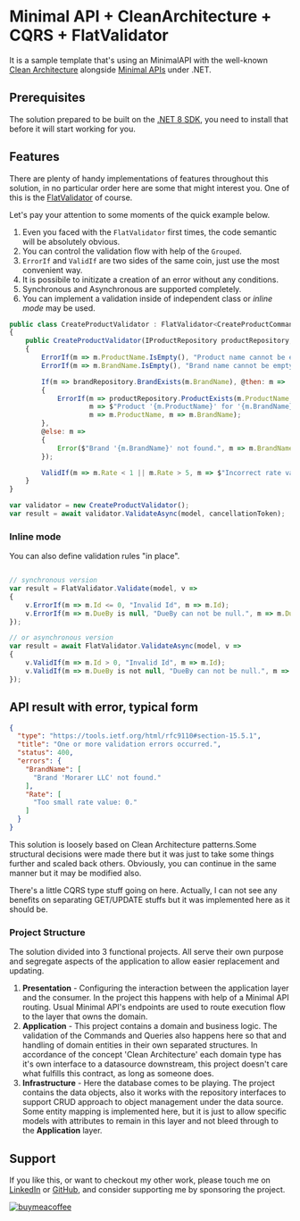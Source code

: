 # Minimal API + CleanArchitecture + CQRS + FlatValidator

It is a sample template that's using an MinimalAPI with the well-known [Clean Architecture](https://blog.cleancoder.com/uncle-bob/2012/08/13/the-clean-architecture.html) alongside [Minimal APIs](https://docs.microsoft.com/en-us/aspnet/core/fundamentals/minimal-apis) under .NET.

## Prerequisites

The solution prepared to be built on the [.NET 8 SDK](https://dotnet.microsoft.com/download/dotnet/8.0), you need to install that before it will start working for you. 

## Features 

There are plenty of handy implementations of features throughout this solution, in no particular order here are some that might interest you.
One of this is the [FlatValidator](https://www.nuget.org/packages/FlatValidator/) of course. 

Let's pay your attention to some moments of the quick example below.

1. Even you faced with the `FlatValidator` first times, the code semantic will be absolutely obvious.
2. You can control the validation flow with help of the `Grouped`.
3. `ErrorIf` and `ValidIf` are two sides of the same coin, just use the most convenient way.
4. It is possibile to initizate a creation of an error without any conditions.
5. Synchronous and Asynchronous are supported completely.
6. You can implement a validation inside of independent class or _inline mode_ may be used.

```js
public class CreateProductValidator : FlatValidator<CreateProductCommand>
{
    public CreateProductValidator(IProductRepository productRepository, IBrandRepository brandRepository)
    {
        ErrorIf(m => m.ProductName.IsEmpty(), "Product name cannot be empty.", m => m.ProductName);
        ErrorIf(m => m.BrandName.IsEmpty(), "Brand name cannot be empty.", m => m.BrandName);

        If(m => brandRepository.BrandExists(m.BrandName), @then: m =>
        {
            ErrorIf(m => productRepository.ProductExists(m.ProductName, m.BrandName), 
                    m => $"Product '{m.ProductName}' for '{m.BrandName}' already exists.", 
                    m => m.ProductName, m => m.BrandName);
        },
        @else: m =>
        {
            Error($"Brand '{m.BrandName}' not found.", m => m.BrandName);
        });

        ValidIf(m => m.Rate < 1 || m.Rate > 5, m => $"Incorrect rate value: {m.Rate}.", m => m.Rate);
    }
}

var validator = new CreateProductValidator();
var result = await validator.ValidateAsync(model, cancellationToken);

```


### Inline mode

You can also define validation rules "in place".

```js

// synchronous version
var result = FlatValidator.Validate(model, v =>
{
    v.ErrorIf(m => m.Id <= 0, "Invalid Id", m => m.Id);
    v.ErrorIf(m => m.DueBy is null, "DueBy can not be null.", m => m.DueBy);
});

// or asynchronous version
var result = await FlatValidator.ValidateAsync(model, v =>
{
    v.ValidIf(m => m.Id > 0, "Invalid Id", m => m.Id);
    v.ValidIf(m => m.DueBy is not null, "DueBy can not be null.", m => m.DueBy);
});

```

## API result with error, typical form

```json
{
  "type": "https://tools.ietf.org/html/rfc9110#section-15.5.1",
  "title": "One or more validation errors occurred.",
  "status": 400,
  "errors": {
    "BrandName": [
      "Brand 'Morarer LLC' not found."
    ],
    "Rate": [
      "Too small rate value: 0."
    ]
  }
}
```

This solution is loosely based on Clean Architecture patterns.Some structural decisions were made there but it was just to take some things further and scaled back others. Obviously, you can continue in the same manner but it may be modified also. 

There's a little CQRS type stuff going on here. Actually, I can not see any benefits on separating GET/UPDATE stuffs but it was implemented here as it should be.

### Project Structure

The solution divided into 3 functional projects. All serve their own purpose and segregate aspects of the application to allow easier replacement and updating.

1. **Presentation** - Configuring the interaction between the application layer and the consumer. In the project this happens with help of a Minimal API routing. Usual Minimal API's endpoints are used to route execution flow to the layer that owns the domain.
2. **Application** - This project contains a domain and business logic.  The validation of the Commands and Queries also happens here so that and handling of domain entities in their own separated structures.  In accordance of the concept 'Clean Architecture' each domain type has it's own interface to a datasource downstream, this project doesn't care what fulfills this contract, as long as someone does.
3. **Infrastructure** - Here the database comes to be playing.  The project contains the data objects, also it works with the repository interfaces to support CRUD approach to object management under the data source.  Some entity mapping is implemented here, but it is just to allow specific models with attributes to remain in this layer and not bleed through to the **Application** layer.

## Support

If you like this, or want to checkout my other work, please touch me on [LinkedIn](https://www.linkedin.com/in/ilya-rudenka-398877203/) or [GitHub](https://github.com/belset), and consider supporting me by sponsoring the project.

[![buymeacoffee](https://www.buymeacoffee.com/assets/img/custom_images/yellow_img.png 'Buy me a coffee')](https://www.buymeacoffee.com/belset)